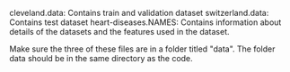 cleveland.data: Contains train and validation dataset
switzerland.data: Contains test dataset
heart-diseases.NAMES: Contains information about details of the datasets and the features used in the dataset.

Make sure the three of these files are in a folder titled "data". The folder data should be in the same directory as the code.
